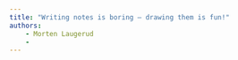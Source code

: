 ```yaml
---
title: "Writing notes is boring – drawing them is fun!"
authors:
    - Morten Laugerud
    -                            
---
```

